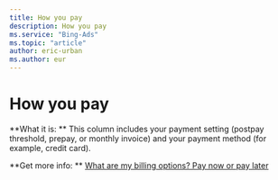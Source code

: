 ```yaml
---
title: How you pay
description: How you pay
ms.service: "Bing-Ads"
ms.topic: "article"
author: eric-urban
ms.author: eur
---
```


# How you pay

**What it is: **    This column includes your payment setting (postpay threshold, prepay, or monthly invoice) and your payment method (for example, credit card).

**Get more info: **	[What are my billing options? Pay now or pay later](../hlp_BA_CONC_HowBillingWorks.md)


